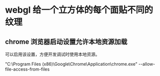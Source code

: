 # webgl 给一个立方体的每个面贴不同的纹理

## chrome 浏览器启动设置允许本地资源加载
可以启用该设置，方便开发调试时使用本地资源。

"C:\Program Files (x86)\Google\Chrome\Application\chrome.exe" --allow-file-access-from-files
